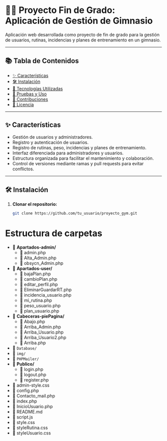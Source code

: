 # 🏋️‍♂️ Proyecto Fin de Grado: Aplicación de Gestión de Gimnasio

Aplicación web desarrollada como proyecto de fin de grado para la gestión de usuarios, rutinas, incidencias y planes de entrenamiento en un gimnasio.

---

## 📚 Tabla de Contenidos

- [✨ Características](#-características)
- [🛠️ Instalación](#️-instalación)
- [🚀 Tecnologías Utilizadas](#-tecnologías-utilizadas)
- [🧪 Pruebas y Uso](#-pruebas-y-uso)
- [🤝 Contribuciones](#-contribuciones)
- [📄 Licencia](#-licencia)

---

## ✨ Características

- Gestión de usuarios y administradores.
- Registro y autenticación de usuarios.
- Registro de rutinas, peso, incidencias y planes de entrenamiento.
- Interfaz diferenciada para administradores y usuarios.
- Estructura organizada para facilitar el mantenimiento y colaboración.
- Control de versiones mediante ramas y pull requests para evitar conflictos.

---

## 🛠️ Instalación

1. **Clonar el repositorio:**
   ```bash
   git clone https://github.com/tu_usuario/proyecto_gym.git

# Estructura de carpetas

- 📁 **Apartados-admin/**
  - 📄 admin.php
  - 📄 Alta_Admin.php
  - 📄 obsycn_Admin.php
- 📁 **Apartados-user/**
  - 📄 bajaPlan.php
  - 📄 cambioPlan.php
  - 📄 editar_perfil.php
  - 📄 EliminarGuardarRT.php
  - 📄 incidencia_usuario.php
  - 📄 mi_rutina.php
  - 📄 peso_usuario.php
  - 📄 plan_usuario.php
- 📁 **Cabeceras-piePagina/**
  - 📄 Abajo.php
  - 📄 Arriba_Admin.php
  - 📄 Arriba_Usuario.php
  - 📄 Arriba_Usuario2.php
  - 📄 Arriba.php
- 📁 `Database/`
- 📁 `img/`
- 📁 `PHPMailer/`
- 📁 **Publico/**
  - 📄 login.php
  - 📄 logout.php
  - 📄 register.php
- 📄 admin-style.css
- 📄 config.php
- 📄 Contacto_mail.php
- 📄 index.php
- 📄 InicioUsuario.php
- 📄 README.md
- 📄 script.js
- 📄 style.css
- 📄 styleRutina.css
- 📄 styleUsuario.css

